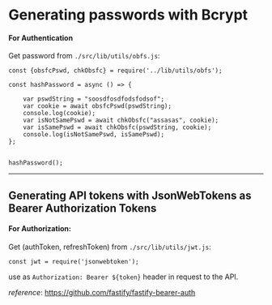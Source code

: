 # Generating passwords with Bcrypt 

#### For Authentication

Get password from `./src/lib/utils/obfs.js`:

```
const {obsfcPswd, chkObsfc} = require('../lib/utils/obfs');

const hashPassword = async () => {

    var pswdString = "soosdfosdfodsfodsof";
    var cookie = await obsfcPswd(pswdString);
    console.log(cookie);
    var isNotSamePswd = await chkObsfc("assasas", cookie);
    var isSamePswd = await chkObsfc(pswdString, cookie);
    console.log(isNotSamePswd, isSamePswd);
};


hashPassword();
```

---

## Generating API tokens with JsonWebTokens as Bearer Authorization Tokens

#### For Authorization: 

Get (authToken, refreshToken) from `./src/lib/utils/jwt.js`:

```
const jwt = require('jsonwebtoken');
```

use as `Authorization: Bearer ${token}` header in request to the API.

_reference_: https://github.com/fastify/fastify-bearer-auth